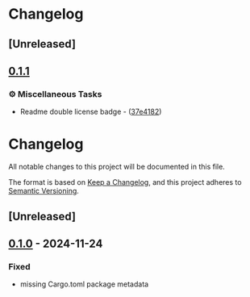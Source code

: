 # Changelog

## [Unreleased]

## [0.1.1](https://github.com/elcoosp/scrpr/compare/v0.1.0...v0.1.1)

### ⚙️ Miscellaneous Tasks

- Readme double license badge - ([37e4182](https://github.com/elcoosp/scrpr/commit/37e41823863c67c5d6e104c70dd5746d19f37502))

# Changelog

All notable changes to this project will be documented in this file.

The format is based on [Keep a Changelog](https://keepachangelog.com/en/1.0.0/),
and this project adheres to [Semantic Versioning](https://semver.org/spec/v2.0.0.html).

## [Unreleased]

## [0.1.0](https://github.com/elcoosp/scrpr/releases/tag/v0.1.0) - 2024-11-24

### Fixed

- missing Cargo.toml package metadata
